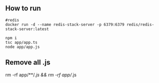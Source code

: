 ## How to run
```
#redis
docker run -d --name redis-stack-server -p 6379:6379 redis/redis-stack-server:latest

npm i
tsc app/app.ts
node app/app.js
```

## Remove all .js
rm -rf app/**/*.js && rm -rf app/*.js
